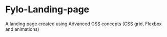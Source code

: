 # Fylo-Landing-page
A landing page created using Advanced CSS concepts (CSS grid, Flexbox and animations)
